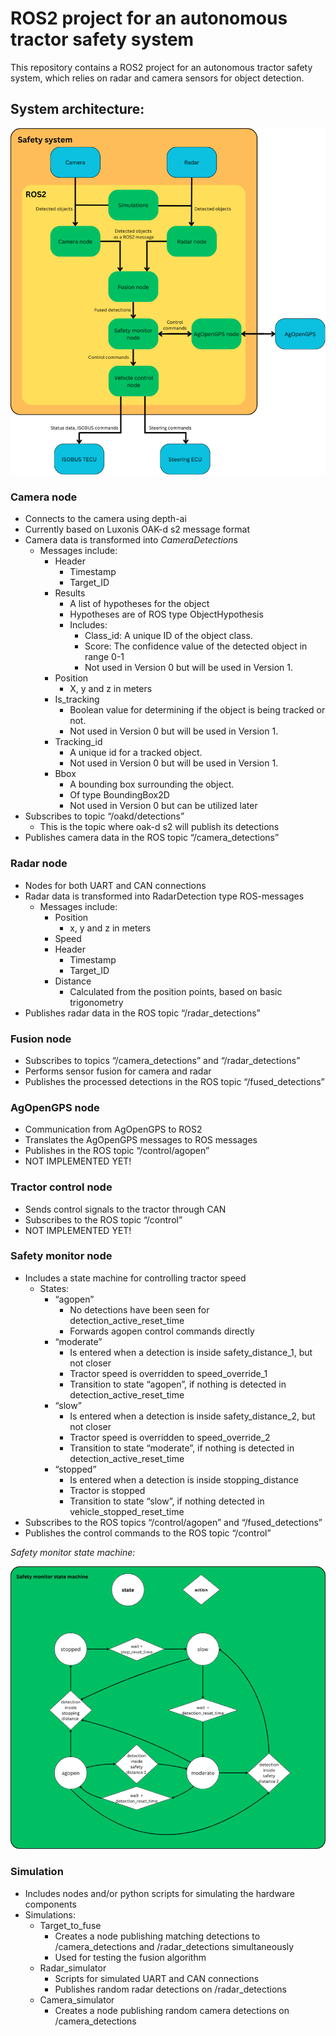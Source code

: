 # ROS2 project for an autonomous tractor safety system

This repository contains a ROS2 project for an autonomous tractor safety system, which relies on radar and camera sensors for object detection.

## System architecture:

![System architecture](system_architecture.png)

### Camera node
- Connects to the camera using depth-ai
- Currently based on Luxonis OAK-d s2 message format
- Camera data is transformed into *CameraDetection*s
    - Messages include:
        - Header
            - Timestamp
            - Target_ID
        - Results
            - A list of hypotheses for the object
            - Hypotheses are of ROS type ObjectHypothesis
            - Includes:
                - Class_id: A unique ID of the object class.
                - Score: The confidence value of the detected object in range 0-1
                - Not used in Version 0 but will be used in Version 1.
        - Position
            - X, y and z in meters
        - Is_tracking
            - Boolean value for determining if the object is being tracked or not.
            - Not used in Version 0 but will be used in Version 1.
        - Tracking_id
            - A unique id for a tracked object.
            - Not used in Version 0 but will be used in Version 1.
        - Bbox
            - A bounding box surrounding the object.
            - Of type BoundingBox2D
            - Not used in Version 0 but can be utilized later
- Subscribes to topic “/oakd/detections”
    - This is the topic where oak-d s2 will publish its detections
- Publishes camera data in the ROS topic “/camera_detections”
### Radar node
- Nodes for both UART and CAN connections
- Radar data is transformed into RadarDetection type ROS-messages
    - Messages include:
        - Position
            - x, y and z in meters
        - Speed
        - Header
            - Timestamp
            - Target_ID
        - Distance
            - Calculated from the position points, based on basic trigonometry
- Publishes radar data in the ROS topic “/radar_detections”
### Fusion node
- Subscribes to topics “/camera_detections” and “/radar_detections”
- Performs sensor fusion for camera and radar
- Publishes the processed detections in the ROS topic “/fused_detections”
### AgOpenGPS node
- Communication from AgOpenGPS to ROS2
- Translates the AgOpenGPS messages to ROS messages
- Publishes in the ROS topic “/control/agopen”
- NOT IMPLEMENTED YET!
### Tractor control node
- Sends control signals to the tractor through CAN
- Subscribes to the ROS topic “/control”
- NOT IMPLEMENTED YET!
### Safety monitor node
- Includes a state machine for controlling tractor speed
    - States:
        - “agopen”
            - No detections have been seen for detection_active_reset_time
            - Forwards agopen control commands directly
        - “moderate”
            - Is entered when a detection is inside safety_distance_1, but not closer
            - Tractor speed is overridden to speed_override_1
            - Transition to state “agopen”, if nothing is detected in detection_active_reset_time
        - “slow”
            - Is entered when a detection is inside safety_distance_2, but not closer
            - Tractor speed is overridden to speed_override_2
            - Transition to state “moderate”, if nothing is detected in detection_active_reset_time
        - “stopped”
            - Is entered when a detection is inside stopping_distance
            - Tractor is stopped
            - Transition to state “slow”, if nothing detected in vehicle_stopped_reset_time
- Subscribes to the ROS topics “/control/agopen” and “/fused_detections”
- Publishes the control commands to the ROS topic “/control”

*Safety monitor state machine:*

![Safety monitor state machine](safety_monitor_state_machine.png)

### Simulation
- Includes nodes and/or python scripts for simulating the hardware components
- Simulations:
    - Target_to_fuse
        - Creates a node publishing matching detections to /camera_detections and /radar_detections simultaneously
        - Used for testing the fusion algorithm
    - Radar_simulator
        - Scripts for simulated UART and CAN connections
        - Publishes random radar detections on /radar_detections
    - Camera_simulator
        - Creates a node publishing random camera detections on /camera_detections
